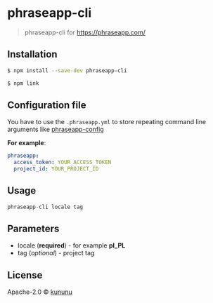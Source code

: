 # phraseapp-cli
> phraseapp-cli for https://phraseapp.com/

## Installation

```sh
$ npm install --save-dev phraseapp-cli
```
```sh
$ npm link
```
## Configuration file

You have to use the ```.phraseapp.yml``` to store repeating command line arguments like [phraseapp-config]

**For example**:
```yaml
phraseapp:
  access_token: YOUR_ACCESS_TOKEN
  project_id: YOUR_PROJECT_ID
  ```

## Usage

```js
phraseapp-cli locale tag
```

## Parameters
 - locale (**required**) - for example **pl_PL**
 - tag (*optional*) - project tag


## License

Apache-2.0 © [kununu](https://kununu.com)


[npm-image]: https://badge.fury.io/js/kununu.svg
[npm-url]: https://npmjs.org/package/kununu
[phraseapp-config]: https://phraseapp.com/docs/developers/cli/configuration/
